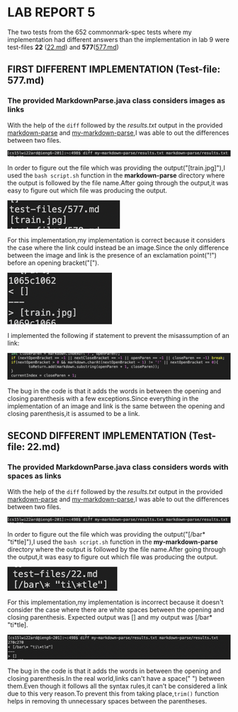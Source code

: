 # LAB REPORT 5

The two tests from the 652 commonmark-spec tests where my implementation had different answers than the implementation in lab 9 were test-files **22** ([22.md](https://github.com/ucsd-cse15l-w22/markdown-parse/blob/main/test-files/22.md)) and **577**([577.md](https://github.com/ucsd-cse15l-w22/markdown-parse/blob/main/test-files/577.md))

## FIRST DIFFERENT IMPLEMENTATION  (Test-file: 577.md)

### The provided MarkdownParse.java class considers images as links

With the help of the `diff` followed by the *results.txt* output in the provided [markdown-parse](https://github.com/ucsd-cse15l-w22/markdown-parse) and [my-markdown-parse](https://github.com/sallada1/markdown-parse),I was able to out the differences between two files.

![Image](diff.png)

In order to figure out the file which was providing the 
output("[train.jpg]"),I used the `bash script.sh` function in the **markdown-parse** directory where the output is followed by the file name.After going through the output,it was easy to figure out which file was producing the output.

![Image](bash577.png)

For this implementation,my implementation is correct because it considers the case where the link could instead be an image.Since the only difference between the image and link is the presence of an exclamation point("!") before an opening bracket("[").

![Image](trainpic.png)

I implemented the following if statement to prevent the misassumption of an link:

![Image](ImageCode.png)

The bug in the code is that it adds the words in between the opening and closing parenthesis with a few exceptions.Since everything in the implementation of an image and link is the same between the opening and closing parenthesis,it is assumed to be a link.

## SECOND DIFFERENT IMPLEMENTATION  (Test-file: 22.md)

### The provided MarkdownParse.java class considers words with spaces as links

With the help of the `diff` followed by the *results.txt* output in the provided [markdown-parse](https://github.com/ucsd-cse15l-w22/markdown-parse) and [my-markdown-parse](https://github.com/sallada1/markdown-parse),I was able to out the differences between two files.

![Image](diff.png)

In order to figure out the file which was providing the 
output("[/bar\* "ti\*tle]"),I used the `bash script.sh` function in the **my-markdown-parse** directory where the output is followed by the file name.After going through the output,it was easy to figure out which file was producing the output.

![Image](bash22.png)

For this implementation,my implementation is incorrect because it doesn't consider the case where there are white spaces between the opening and closing parenthesis.
Expected output was [] and my output was [/bar\* "ti\*tle].

![Image](mycodeerror.png)

The bug in the code is that it adds the words in between the opening and closing parenthesis.In the real world,links can't have a space(" ") between them.Even though it follows all the syntax rules,it can't be considered a link due to this very reason.To prevent this from taking place,`trim()` function helps in removing th unnecessary spaces between the parentheses.

